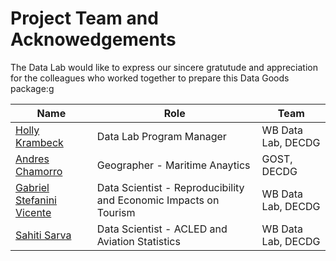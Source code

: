 # Project Team and Acknowedgements

The Data Lab would like to express our sincere gratutude and appreciation for the colleagues who worked together to prepare this Data Goods package:g

| **Name**                                                   | **Role**                                       | **Team**           |
| ---------------------------------------------------------- | ---------------------------------------------- | ------------------ |
| [Holly Krambeck](mailto:hkrambeck%40worldbank.org)         | Data Lab Program Manager                             | WB Data Lab, DECDG |
| [Andres Chamorro](mailto:achamorroelizond%40worldbank.org) | Geographer - Maritime Anaytics                 | GOST, DECDG        |
| [Gabriel Stefanini Vicente](mailto:gvicente%40worldbank.org)              | Data Scientist - Reproducibility and Economic Impacts on Tourism| WB Data Lab, DECDG |
| [Sahiti Sarva](mailto:ssarva%40worldbank.org)              | Data Scientist - ACLED and Aviation Statistics | WB Data Lab, DECDG |
